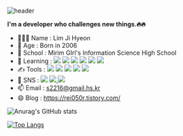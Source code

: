 ![header](https://capsule-render.vercel.app/api?type=waving&color=timeGradient&height=200&section=header&text=Developer&fontSize=60&fontColor=white)

**I'm a developer who challenges new things.🔥🔥**

- 👩🏻‍💻 Name : Lim Ji Hyeon
- 🎈 Age : Born in 2006
- 🏫 School : Mirim GIrl's Information Science High School
- 🌱 Learning : <img src="https://img.shields.io/badge/Java-007396?style=flat-square&logo=Java&logoColor=white"/> <img src="https://img.shields.io/badge/JavaScript-F7DF1E?style=flat-square&logo=JavaScript&logoColor=white"/>  <img  src="https://img.shields.io/badge/C-A8B9CC?style=flat-square&logo=C&logoColor=white"/> 
<img  src="https://img.shields.io/badge/HTML-302683?style=flat-square&logo=HTML&logoColor=white"/>  <img src="https://img.shields.io/badge/C++-00599C?style=flat-square&logo=C++&logoColor=white"/> <img src="https://img.shields.io/badge/PHP-777BB4?style=flat-square&logo=PHP&logoColor=white"/>
- ✍ Tools : <img  src="https://img.shields.io/badge/Visual Studio-C2D91?style=flat-square&logo=Visual Studio&logoColor=white"/>  <img  src="https://img.shields.io/badge/Visual Studio Code-007ACC?style=flat-square&logo=Visual Studio Code&logoColor=white"/>  <img  src="https://img.shields.io/badge/Eclipse IDE-2C2255?style=flat-square&logo=Eclipse IDE&logoColor=white"/>  <img  src="https://img.shields.io/badge/Notion-000000?style=flat-square&logo=Notion&logoColor=white"/>  <img  src="https://img.shields.io/badge/GitHub-181717?style=flat-square&logo=GitHub&logoColor=white"/>
- 💫 SNS : <img  src="https://img.shields.io/badge/Discord-5865F2?style=flat-square&logo=Discord&logoColor=white"/> <a href="https://rei050r.tistory.com/">
  <img src="https://img.shields.io/badge/Tistory-000000?style=flat-square&logo=Tistory&logoColor==white&link=https://rei050r.tistory.com/"/>
  <a href="https://www.instagram.com/rei050r/"> <img src="https://img.shields.io/badge/Instagram-E4405F?style=flat-square&logo=Instagram&logoColor==white&link=https://rei050r.tistory.com/"/></a>
- 📫 Email : s2216@gmail.hs.kr
- 😄 Blog : https://rei050r.tistory.com/<br>
 

  

![Anurag's GitHub stats](https://github-readme-stats.vercel.app/api?username=mic050r&show_icons=true&theme=radical)

  [![Top Langs](https://github-readme-stats.vercel.app/api/top-langs/?username=mic050r&langs_count=8)](https://github.com/anuraghazra/github-readme-stats)
